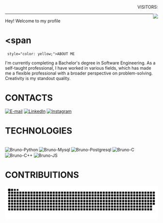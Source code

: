 <p align="right">VISITORS:</p>
<p align="right"><img align="right"src="https://profile-counter.glitch.me/brumartinelli/count.svg"/></p>
   </p><hr>

Hey! Welcome to my profile 

# <span 
     style="color: yellow;">ABOUT ME
</span>
I'm currently completing a Bachelor's degree in Software Engineering. As a self-taught professional, I have worked in various fields, which has made me a flexible professional with a broader perspective on problem-solving. Creativity is my standout quality.

# CONTACTS

[![E-mail](https://img.shields.io/badge/-Email-000?style=for-the-badge&logo=microsoft-outlook&logoColor=FF00F6&color:FFF)](mailto:brunocezar20@gmail.com)
[![LinkedIn](https://img.shields.io/badge/-LinkedIn-000?style=for-the-badge&logo=linkedin&logoColor=FF00F6&color:FFF)](https://www.linkedin.com/in/brumartinelli/)
[![Instagram](https://img.shields.io/badge/-Instagram-000?style=for-the-badge&logo=instagram&logoColor=FF00F6&color:FFF)](https://www.instagram.com/brumarte/)


# TECHNOLOGIES

<div style="display: inline_block"><br>
  <img align="center" alt="Bruno-Python" height="60" width="80" src="https://cdn.jsdelivr.net/gh/devicons/devicon@latest/icons/python/python-plain-wordmark.svg">
  <img align="center" alt="Bruno-Mysql" height="60" width="80" src="https://cdn.jsdelivr.net/gh/devicons/devicon@latest/icons/mysql/mysql-original.svg">
    <img align="center" alt="Bruno-Postgresql" height="60" width="80" src="https://cdn.jsdelivr.net/gh/devicons/devicon@latest/icons/postgresql/postgresql-plain-wordmark.svg">
  <img align="center" alt="Bruno-C" height="60" width="80" src="https://cdn.jsdelivr.net/gh/devicons/devicon@latest/icons/c/c-plain.svg">
  <img align="center" alt="Bruno-C++" height="60" width="80" src="https://cdn.jsdelivr.net/gh/devicons/devicon@latest/icons/cplusplus/cplusplus-plain.svg">
  <img align="center" alt="Bruno-JS" height="60" width="80" src="https://cdn.jsdelivr.net/gh/devicons/devicon@latest/icons/javascript/javascript-original.svg">
</div>


# CONTRIBUITIONS 
<picture align="center">
  <source media="(prefers-color-scheme: dark)" srcset="https://raw.githubusercontent.com/brumartinelli/brumartinelli/output/github-contribution-grid-snake-dark.svg">
  <source media="(prefers-color-scheme: light)" srcset="https://raw.githubusercontent.com/brumartinelli/brumartinelli/output/github-contribution-grid-snake-dark.svg">
  <img align="center" alt="github contribution grid snake animation" src="https://raw.githubusercontent.com/brumartinelli/brumartinelli/output/github-contribution-grid-snake.svg">
</picture>
